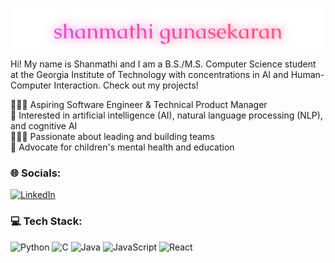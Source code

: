 <p align="center">
  <img src="https://raw.githubusercontent.com/shanmathig/shanmathig/da382a5c953532e9935df1df4ee572057f738bf8/shanmathi%20gunasekaran%20(1).svg" alt="Shanmathi Gunasekaran" width="600"/>
</p>

Hi! My name is Shanmathi and I am a B.S./M.S. Computer Science student at the Georgia Institute of Technology with concentrations in AI and Human-Computer Interaction. Check out my projects!

👩🏽‍💻 Aspiring Software Engineer & Technical Product Manager <br/>
🧠 Interested in artificial intelligence (AI), natural language processing (NLP), and cognitive AI <br/>
🧑‍🤝‍🧑 Passionate about leading and building teams <br/>
🩵 Advocate for children's mental health and education <br/>

### 🌐 Socials:
[![LinkedIn](https://img.shields.io/badge/LinkedIn-%230077B5.svg?logo=linkedin&logoColor=white)](https://www.linkedin.com/in/shanmathiguna/)

### 💻 Tech Stack:
![Python](https://img.shields.io/badge/python-3670A0?style=for-the-badge&logo=python&logoColor=ffdd54) ![C](https://img.shields.io/badge/c-%2300599C.svg?style=for-the-badge&logo=c&logoColor=white) ![Java](https://img.shields.io/badge/java-%23ED8B00.svg?style=for-the-badge&logo=openjdk&logoColor=white) ![JavaScript](https://img.shields.io/badge/javascript-%23323330.svg?style=for-the-badge&logo=javascript&logoColor=%23F7DF1E) ![React](https://img.shields.io/badge/react-%2320232a.svg?style=for-the-badge&logo=react&logoColor=%2361DAFB)

